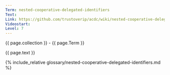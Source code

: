 ```yaml
---
Term: nested-cooperative-delegated-identifiers
Text: 
Link: https://github.com/trustoverip/acdc/wiki/nested-cooperative-delegated-identifiers.md
Videostart: 
Level: 7
---
```


{{ page.collection }} - {{ page.Term }}

   {{ page.text }}

{% include_relative glossary/nested-cooperative-delegated-identifiers.md %}
